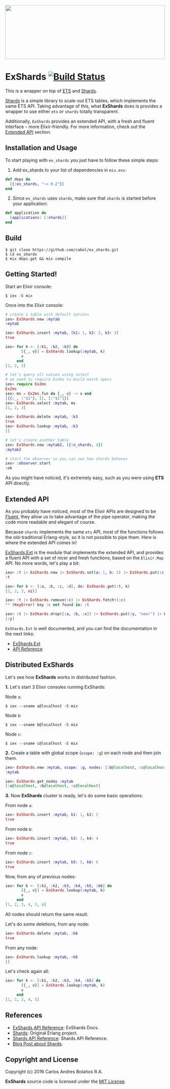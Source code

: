 <img src="http://38.media.tumblr.com/db32471b7c8870cbb0b2cc173af283bb/tumblr_inline_nm9x9u6u261rw7ney_540.gif" height="170" width="100%" />


# ExShards [![Build Status](https://travis-ci.org/cabol/ex_shards.svg?branch=master)](https://travis-ci.org/cabol/ex_shards)

This is a wrapper on top of [ETS](http://erlang.org/doc/man/ets.html) and [Shards](https://github.com/cabol/shards).

[Shards](https://github.com/cabol/shards) is a simple library to scale-out ETS tables, which implements the same ETS API.
Taking advantage of this, what **ExShards** does is provides a wrapper to use either `ets` or
`shards` totally transparent.

Additionally, `ExShards` provides an extended API, with a fresh and fluent interface – more Elixir-friendly.
For more information, check out the [<i class="icon-upload"></i> Extended API](#extended-api) section.

## Installation and Usage

To start playing with `ex_shards` you just have to follow these simple steps:

  1. Add ex_shards to your list of dependencies in `mix.exs`:

  ```elixir
  def deps do
    [{:ex_shards, "~> 0.2"}]
  end
  ```

  2. Since `ex_shards` uses `shards`, make sure that `shards` is started before your application:

  ```elixir
  def application do
    [applications: [:shards]]
  end
  ```

## Build

    $ git clone https://github.com/cabol/ex_shards.git
    $ cd ex_shards
    $ mix deps.get && mix compile


## Getting Started!

Start an Elixir console:

    $ iex -S mix

Once into the Elixir console:

```elixir
# create a table with default options
iex> ExShards.new :mytab
:mytab

iex> ExShards.insert :mytab, [k1: 1, k2: 2, k3: 3]
true

iex> for k <- [:k1, :k2, :k3] do
       [{_, v}] = ExShards.lookup(:mytab, k)
       v
     end
[1, 2, 3]

# let's query all values using select
# we need to require Ex2ms to build match specs
iex> require Ex2ms
Ex2ms
iex> ms = Ex2ms.fun do {_, v} -> v end
[{{:_, :"$1"}, [], [:"$1"]}]
iex> ExShards.select :mytab, ms
[1, 2, 3]

iex> ExShards.delete :mytab, :k3
true
iex> ExShards.lookup :mytab, :k3
[]

# let's create another table
iex> ExShards.new :mytab2, [{:n_shards, 4}]
:mytab2

# start the observer so you can see how shards behaves
iex> :observer.start
:ok
```

As you might have noticed, it's extremely easy, such as you were using **ETS** API directly.


## Extended API

As you probably have noticed, most of the Elixir APIs are designed to be [Fluent](https://en.wikipedia.org/wiki/Fluent_interface),
they allow us to take advantage of the pipe operator, making the code more readable
and elegant of course.

Because `shards` implements the same `ets` API, most of the functions follows
the old-traditional Erlang-style, so it is not possible to pipe them. Here is
where the extended API comes in!

[ExShards.Ext](lib/ex_shards/ext.ex) is the module that implements the extended API,
and provides a fluent API with a set of nicer and fresh functions, based on the
`Elixir.Map` API. No more words, let's play a bit:

```elixir
iex> :t |> ExShards.new |> ExShards.set(a: 1, b: 2) |> ExShards.put(:c, 3) |> ExShards.update!(:a, &(&1 * 2))
:t

iex> for k <- [:a, :b, :c, :d], do: ExShards.get(:t, k)
[2, 2, 3, nil]

iex> :t |> ExShards.remove(:c) |> ExShards.fetch!(:c)
** (KeyError) key :c not found in: :t

iex> :t |> ExShards.drop([:a, :b, :x]) |> ExShards.put(:y, "new!") |> ExShards.keys
[:y]
```

`ExShards.Ext` is well documented, and you can find the documentation in the next links:

 * [ExShards.Ext](https://hexdocs.pm/ex_shards/ExShards.Ext.html)
 * [API Reference](https://hexdocs.pm/ex_shards/api-reference.html)

## Distributed ExShards

Let's see how **ExShards** works in distributed fashion.

**1.** Let's start 3 Elixir consoles running ExShards:

Node `a`:

```
$ iex --sname a@localhost -S mix
```

Node `b`:

```
$ iex --sname b@localhost -S mix
```

Node `c`:

```
$ iex --sname c@localhost -S mix
```

**2.** Create a table with global scope (`scope: :g`) on each node and then join them.

```elixir
iex> ExShards.new :mytab, scope: :g, nodes: [:b@localhost, :c@localhost]
:mytab

iex> ExShards.get_nodes :mytab
[:a@localhost, :b@localhost, :c@localhost]
```

**3.** Now **ExShards** cluster is ready, let's do some basic operations:

From node `a`:

```elixir
iex> ExShards.insert :mytab, k1: 1, k2: 2
true
```

From node `b`:

```elixir
iex> ExShards.insert :mytab, k3: 3, k4: 4
true
```

From node `c`:

```elixir
iex> ExShards.insert :mytab, k5: 5, k6: 6
true
```

Now, from any of previous nodes:

```elixir
iex> for k <- [:k1, :k2, :k3, :k4, :k5, :k6] do
       [{_, v}] = ExShards.lookup(:mytab, k)
       v
     end
[1, 2, 3, 4, 5, 6]
```

All nodes should return the same result.

Let's do some deletions, from any node:

```elixir
iex> ExShards.delete :mytab, :k6
true
```

From any node:

```elixir
iex> ExShards.lookup :mytab, :k6
[]
```

Let's check again all:

```elixir
iex> for k <- [:k1, :k2, :k3, :k4, :k5] do
       [{_, v}] = ExShards.lookup(:mytab, k)
       v
     end
[1, 2, 3, 4, 5]
```


## References

 * [ExShards API Reference](https://hexdocs.pm/ex_shards/api-reference.html): ExShards Docs.
 * [Shards](https://github.com/cabol/shards): Original Erlang project.
 * [Shards API Reference](http://cabol.github.io/shards): Shards API Reference.
 * [Blog Post about Shards](http://cabol.github.io/posts/2016/04/14/sharding-support-for-ets.html).


## Copyright and License

Copyright (c) 2016 Carlos Andres Bolaños R.A.

**ExShards** source code is licensed under the [MIT License](LICENSE.md).
